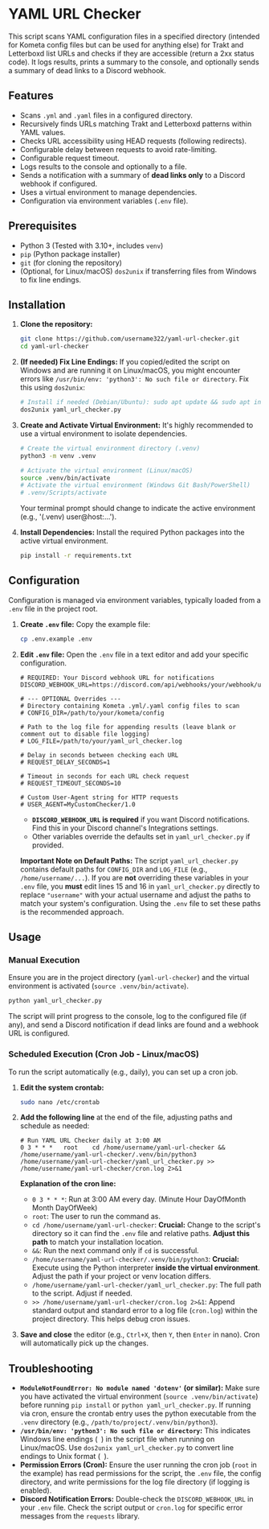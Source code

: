 # YAML URL Checker

This script scans YAML configuration files in a specified directory (intended for Kometa config files but can be used for anything else) for Trakt and Letterboxd list URLs and checks if they are accessible (return a 2xx status code). It logs results, prints a summary to the console, and optionally sends a summary of dead links to a Discord webhook.

## Features

- Scans `.yml` and `.yaml` files in a configured directory.
- Recursively finds URLs matching Trakt and Letterboxd patterns within YAML values.
- Checks URL accessibility using HEAD requests (following redirects).
- Configurable delay between requests to avoid rate-limiting.
- Configurable request timeout.
- Logs results to the console and optionally to a file.
- Sends a notification with a summary of **dead links only** to a Discord webhook if configured.
- Uses a virtual environment to manage dependencies.
- Configuration via environment variables (`.env` file).

## Prerequisites

- Python 3 (Tested with 3.10+, includes `venv`)
- `pip` (Python package installer)
- `git` (for cloning the repository)
- (Optional, for Linux/macOS) `dos2unix` if transferring files from Windows to fix line endings.

## Installation

1.  **Clone the repository:**

    ```bash
    git clone https://github.com/username322/yaml-url-checker.git
    cd yaml-url-checker
    ```

2.  **(If needed) Fix Line Endings:** If you copied/edited the script on Windows and are running it on Linux/macOS, you might encounter errors like `/usr/bin/env: 'python3': No such file or directory`. Fix this using `dos2unix`:

    ```bash
    # Install if needed (Debian/Ubuntu): sudo apt update && sudo apt install dos2unix
    dos2unix yaml_url_checker.py
    ```

3.  **Create and Activate Virtual Environment:** It's highly recommended to use a virtual environment to isolate dependencies.

    ```bash
    # Create the virtual environment directory (.venv)
    python3 -m venv .venv

    # Activate the virtual environment (Linux/macOS)
    source .venv/bin/activate
    # Activate the virtual environment (Windows Git Bash/PowerShell)
    # .venv/Scripts/activate
    ```

    Your terminal prompt should change to indicate the active environment (e.g., '(.venv) user@host:...').

4.  **Install Dependencies:** Install the required Python packages into the active virtual environment.
    ```bash
    pip install -r requirements.txt
    ```

## Configuration

Configuration is managed via environment variables, typically loaded from a `.env` file in the project root.

1.  **Create `.env` file:** Copy the example file:

    ```bash
    cp .env.example .env
    ```

2.  **Edit `.env` file:** Open the `.env` file in a text editor and add your specific configuration.

    ```dotenv
    # REQUIRED: Your Discord webhook URL for notifications
    DISCORD_WEBHOOK_URL=https://discord.com/api/webhooks/your/webhook/url/here

    # --- OPTIONAL Overrides ---
    # Directory containing Kometa .yml/.yaml config files to scan
    # CONFIG_DIR=/path/to/your/kometa/config

    # Path to the log file for appending results (leave blank or comment out to disable file logging)
    # LOG_FILE=/path/to/your/yaml_url_checker.log

    # Delay in seconds between checking each URL
    # REQUEST_DELAY_SECONDS=1

    # Timeout in seconds for each URL check request
    # REQUEST_TIMEOUT_SECONDS=10

    # Custom User-Agent string for HTTP requests
    # USER_AGENT=MyCustomChecker/1.0
    ```

    - **`DISCORD_WEBHOOK_URL` is required** if you want Discord notifications. Find this in your Discord channel's Integrations settings.
    - Other variables override the defaults set in `yaml_url_checker.py` if provided.

    **Important Note on Default Paths:** The script `yaml_url_checker.py` contains default paths for `CONFIG_DIR` and `LOG_FILE` (e.g., `/home/username/...`). If you are **not** overriding these variables in your `.env` file, you **must** edit lines 15 and 16 in `yaml_url_checker.py` directly to replace `"username"` with your actual username and adjust the paths to match your system's configuration. Using the `.env` file to set these paths is the recommended approach.

## Usage

### Manual Execution

Ensure you are in the project directory (`yaml-url-checker`) and the virtual environment is activated (`source .venv/bin/activate`).

```bash
python yaml_url_checker.py
```

The script will print progress to the console, log to the configured file (if any), and send a Discord notification if dead links are found and a webhook URL is configured.

### Scheduled Execution (Cron Job - Linux/macOS)

To run the script automatically (e.g., daily), you can set up a cron job.

1.  **Edit the system crontab:**

    ```bash
    sudo nano /etc/crontab
    ```

2.  **Add the following line** at the end of the file, adjusting paths and schedule as needed:

    ```crontab
    # Run YAML URL Checker daily at 3:00 AM
    0 3 * * *   root    cd /home/username/yaml-url-checker && /home/username/yaml-url-checker/.venv/bin/python3 /home/username/yaml-url-checker/yaml_url_checker.py >> /home/username/yaml-url-checker/cron.log 2>&1
    ```

    **Explanation of the cron line:**

    - `0 3 * * *`: Run at 3:00 AM every day. (Minute Hour DayOfMonth Month DayOfWeek)
    - `root`: The user to run the command as.
    - `cd /home/username/yaml-url-checker`: **Crucial:** Change to the script's directory so it can find the `.env` file and relative paths. **Adjust this path** to match your installation location.
    - `&&`: Run the next command only if `cd` is successful.
    - `/home/username/yaml-url-checker/.venv/bin/python3`: **Crucial:** Execute using the Python interpreter **inside the virtual environment**. Adjust the path if your project or venv location differs.
    - `/home/username/yaml-url-checker/yaml_url_checker.py`: The full path to the script. Adjust if needed.
    - `>> /home/username/yaml-url-checker/cron.log 2>&1`: Append standard output and standard error to a log file (`cron.log`) within the project directory. This helps debug cron issues.

3.  **Save and close** the editor (e.g., `Ctrl+X`, then `Y`, then `Enter` in nano). Cron will automatically pick up the changes.

## Troubleshooting

- **`ModuleNotFoundError: No module named 'dotenv'` (or similar):** Make sure you have activated the virtual environment (`source .venv/bin/activate`) before running `pip install` or `python yaml_url_checker.py`. If running via cron, ensure the crontab entry uses the python executable from the `.venv` directory (e.g., `/path/to/project/.venv/bin/python3`).
- **`/usr/bin/env: 'python3': No such file or directory`:** This indicates Windows line endings (`
`) in the script file when running on Linux/macOS. Use `dos2unix yaml_url_checker.py` to convert line endings to Unix format (`
`).
- **Permission Errors (Cron):** Ensure the user running the cron job (`root` in the example) has read permissions for the script, the `.env` file, the config directory, and write permissions for the log file directory (if logging is enabled).
- **Discord Notification Errors:** Double-check the `DISCORD_WEBHOOK_URL` in your `.env` file. Check the script output or `cron.log` for specific error messages from the `requests` library.
